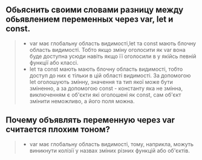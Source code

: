 ## Обьяснить своими словами разницу между обьявлением переменных через var, let и const.
> - var має глобальну область видимості,let та const мають блочну область видимості. Тобто якщо зміну оголосити як var вона буде доступна усюди навіть якщо її оголосили в у якійсь певній функції або классі.   
> - let та const мають мають блочну область видимості, тобто доступ до них є тільки в цій області видимості. За допомогою let оголошують змінну, значення та тип якої може бути зміненно, а за допомогою const - константу яка не змінна, виключенням є об'єкти які оголошені як const, сам об'єкт змінити неможливо, а його поля можна.
## Почему объявлять переменную через var считается плохим тоном?
> - var має глобальну область видимості, тому, наприкла, можуть виникнути колізії у назвах зміних різних функцій або об'єктів. 